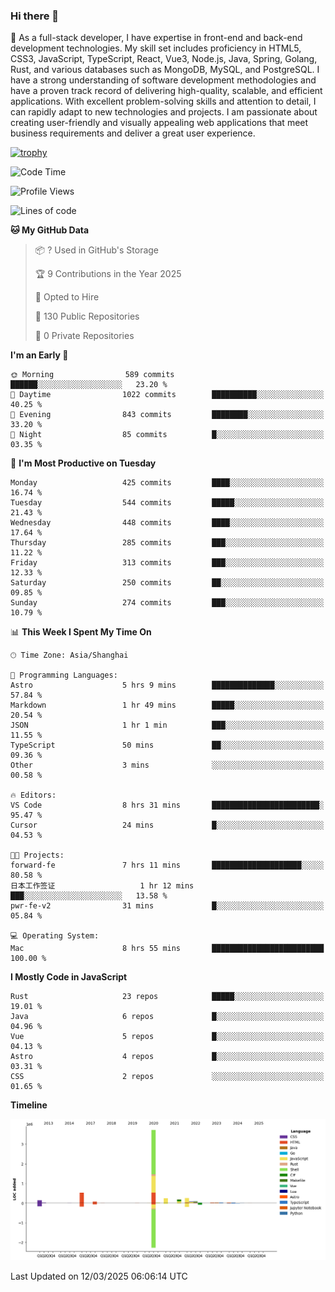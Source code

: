 ### Hi there 👋

🌱 As a full-stack developer, I have expertise in front-end and back-end development technologies. My skill set includes proficiency in HTML5, CSS3, JavaScript, TypeScript, React, Vue3, Node.js, Java, Spring, Golang, Rust, and various databases such as MongoDB, MySQL, and PostgreSQL. I have a strong understanding of software development methodologies and have a proven track record of delivering high-quality, scalable, and efficient applications. With excellent problem-solving skills and attention to detail, I can rapidly adapt to new technologies and projects. I am passionate about creating user-friendly and visually appealing web applications that meet business requirements and deliver a great user experience.

[![trophy](https://github-profile-trophy.vercel.app/?username=elton&rank=SECRET,SSS,SS,S,AAA,AA,A&theme=onedark&no-frame=true&margin-w=10)](https://github.com/ryo-ma/github-profile-trophy)

<!--START_SECTION:waka-->
![Code Time](http://img.shields.io/badge/Code%20Time-1%2C446%20hrs%2055%20mins-blue)

![Profile Views](http://img.shields.io/badge/Profile%20Views-3-blue)

![Lines of code](https://img.shields.io/badge/From%20Hello%20World%20I%27ve%20Written-5.6%20million%20lines%20of%20code-blue)

**🐱 My GitHub Data** 

> 📦 ? Used in GitHub's Storage 
 > 
> 🏆 9 Contributions in the Year 2025
 > 
> 💼 Opted to Hire
 > 
> 📜 130 Public Repositories 
 > 
> 🔑 0 Private Repositories 
 > 
**I'm an Early 🐤** 

```text
🌞 Morning                589 commits         ██████░░░░░░░░░░░░░░░░░░░   23.20 % 
🌆 Daytime                1022 commits        ██████████░░░░░░░░░░░░░░░   40.25 % 
🌃 Evening                843 commits         ████████░░░░░░░░░░░░░░░░░   33.20 % 
🌙 Night                  85 commits          █░░░░░░░░░░░░░░░░░░░░░░░░   03.35 % 
```
📅 **I'm Most Productive on Tuesday** 

```text
Monday                   425 commits         ████░░░░░░░░░░░░░░░░░░░░░   16.74 % 
Tuesday                  544 commits         █████░░░░░░░░░░░░░░░░░░░░   21.43 % 
Wednesday                448 commits         ████░░░░░░░░░░░░░░░░░░░░░   17.64 % 
Thursday                 285 commits         ███░░░░░░░░░░░░░░░░░░░░░░   11.22 % 
Friday                   313 commits         ███░░░░░░░░░░░░░░░░░░░░░░   12.33 % 
Saturday                 250 commits         ██░░░░░░░░░░░░░░░░░░░░░░░   09.85 % 
Sunday                   274 commits         ███░░░░░░░░░░░░░░░░░░░░░░   10.79 % 
```


📊 **This Week I Spent My Time On** 

```text
🕑︎ Time Zone: Asia/Shanghai

💬 Programming Languages: 
Astro                    5 hrs 9 mins        ██████████████░░░░░░░░░░░   57.84 % 
Markdown                 1 hr 49 mins        █████░░░░░░░░░░░░░░░░░░░░   20.54 % 
JSON                     1 hr 1 min          ███░░░░░░░░░░░░░░░░░░░░░░   11.55 % 
TypeScript               50 mins             ██░░░░░░░░░░░░░░░░░░░░░░░   09.36 % 
Other                    3 mins              ░░░░░░░░░░░░░░░░░░░░░░░░░   00.58 % 

🔥 Editors: 
VS Code                  8 hrs 31 mins       ████████████████████████░   95.47 % 
Cursor                   24 mins             █░░░░░░░░░░░░░░░░░░░░░░░░   04.53 % 

🐱‍💻 Projects: 
forward-fe               7 hrs 11 mins       ████████████████████░░░░░   80.58 % 
日本工作签证                   1 hr 12 mins        ███░░░░░░░░░░░░░░░░░░░░░░   13.58 % 
pwr-fe-v2                31 mins             █░░░░░░░░░░░░░░░░░░░░░░░░   05.84 % 

💻 Operating System: 
Mac                      8 hrs 55 mins       █████████████████████████   100.00 % 
```

**I Mostly Code in JavaScript** 

```text
Rust                     23 repos            █████░░░░░░░░░░░░░░░░░░░░   19.01 % 
Java                     6 repos             █░░░░░░░░░░░░░░░░░░░░░░░░   04.96 % 
Vue                      5 repos             █░░░░░░░░░░░░░░░░░░░░░░░░   04.13 % 
Astro                    4 repos             █░░░░░░░░░░░░░░░░░░░░░░░░   03.31 % 
CSS                      2 repos             ░░░░░░░░░░░░░░░░░░░░░░░░░   01.65 % 
```



**Timeline**

![Lines of Code chart](https://raw.githubusercontent.com/elton/elton/main/assets/bar_graph.png)


 Last Updated on 12/03/2025 06:06:14 UTC
<!--END_SECTION:waka-->

<!--
**elton/elton** is a ✨ _special_ ✨ repository because its `README.md` (this file) appears on your GitHub profile.

Here are some ideas to get you started:

- 🔭 I’m currently working on ...
- 🌱 I’m currently learning ...
- 👯 I’m looking to collaborate on ...
- 🤔 I’m looking for help with ...
- 💬 Ask me about ...
- 📫 How to reach me: ...
- 😄 Pronouns: ...
- ⚡ Fun fact: ...
-->
